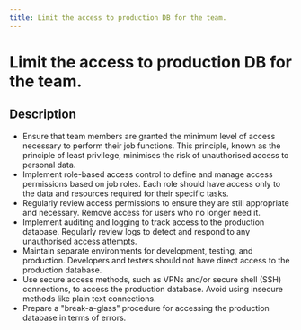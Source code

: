 ```yaml
---
title: Limit the access to production DB for the team.
---
```

# Limit the access to production DB for the team.
## Description
- Ensure that team members are granted the minimum level of access necessary to perform their job functions. This principle, known as the principle of least privilege, minimises the risk of unauthorised access to personal data.
- Implement role-based access control to define and manage access permissions based on job roles. Each role should have access only to the data and resources required for their specific tasks.
- Regularly review access permissions to ensure they are still appropriate and necessary. Remove access for users who no longer need it.
- Implement auditing and logging to track access to the production database. Regularly review logs to detect and respond to any unauthorised access attempts.
- Maintain separate environments for development, testing, and production. Developers and testers should not have direct access to the production database.
- Use secure access methods, such as VPNs and/or secure shell (SSH) connections, to access the production database. Avoid using insecure methods like plain text connections.
- Prepare a "break-a-glass" procedure for accessing the production database in terms of errors.